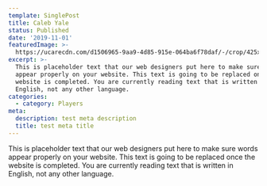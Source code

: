```yaml
---
template: SinglePost
title: Caleb Yale
status: Published
date: '2019-11-01'
featuredImage: >-
  https://ucarecdn.com/d1506965-9aa9-4d85-915e-064ba6f78daf/-/crop/425x415/996,546/-/preview/
excerpt: >-
  This is placeholder text that our web designers put here to make sure words
  appear properly on your website. This text is going to be replaced once the
  website is completed. You are currently reading text that is written in
  English, not any other language.
categories:
  - category: Players
meta:
  description: test meta description
  title: test meta title
---
```


This is placeholder text that our web designers put here to make sure words appear properly on your website. This text is going to be replaced once the website is completed. You are currently reading text that is written in English, not any other language.

